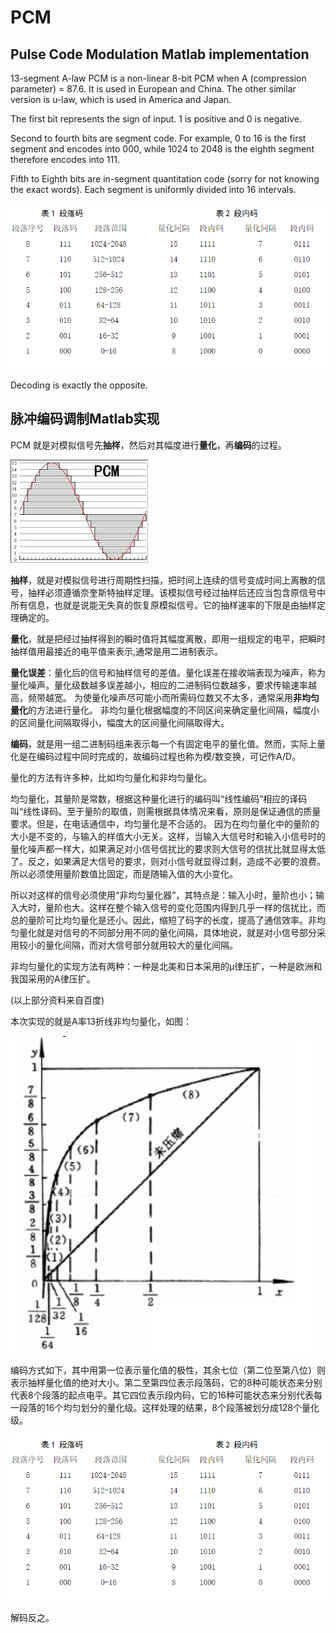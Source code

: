 # PCM

## Pulse Code Modulation Matlab implementation

13-segment A-law PCM is a non-linear 8-bit PCM when A (compression parameter) = 87.6. It is used in European and China. The other similar version is u-law, which is used in America and Japan.

The first bit represents the sign of input. 1 is positive and 0 is negative.

Second to fourth bits are segment code. For example, 0 to 16 is the first segment and encodes into 000, while 1024 to 2048 is the eighth segment therefore encodes into 111.

Fifth to Eighth bits are in-segment quantitation code (sorry for not knowing the exact words). Each segment is uniformly divided into 16 intervals.

![rule](./pic/rule_pcm.png)

Decoding is exactly the opposite.


## 脉冲编码调制Matlab实现

PCM 就是对模拟信号先**抽样**，然后对其幅度进行**量化**，再**编码**的过程。

![pcm](./pic/pcm.jpg)

**抽样**，就是对模拟信号进行周期性扫描，把时间上连续的信号变成时间上离散的信号，抽样必须遵循奈奎斯特抽样定理。该模拟信号经过抽样后还应当包含原信号中所有信息，也就是说能无失真的恢复原模拟信号。它的抽样速率的下限是由抽样定理确定的。

**量化**，就是把经过抽样得到的瞬时值将其幅度离散，即用一组规定的电平，把瞬时抽样值用最接近的电平值来表示,通常是用二进制表示。

**量化误差**：量化后的信号和抽样信号的差值。量化误差在接收端表现为噪声，称为量化噪声。量化级数越多误差越小，相应的二进制码位数越多，要求传输速率越高，频带越宽。 为使量化噪声尽可能小而所需码位数又不太多，通常采用**非均匀量化**的方法进行量化。 非均匀量化根据幅度的不同区间来确定量化间隔，幅度小的区间量化间隔取得小，幅度大的区间量化间隔取得大。

**编码**，就是用一组二进制码组来表示每一个有固定电平的量化值。然而，实际上量化是在编码过程中同时完成的，故编码过程也称为模/数变换，可记作A/D。

量化的方法有许多种，比如均匀量化和非均匀量化。

均匀量化，其量阶是常数，根据这种量化进行的编码叫“线性编码”相应的译码叫“线性译码。至于量阶的取值，则需根据具体情况来看，原则是保证通信的质量要求。但是，在电话通信中，均匀量化是不合适的。  因为在均匀量化中的量阶的大小是不变的，与输入的样值大小无关。这样，当输入大信号时和输入小信号时的量化噪声都一样大，如果满足对小信号信扰比的要求则大信号的信扰比就显得太低了。反之，如果满足大信号的要求，则对小信号就显得过剩，造成不必要的浪费。所以必须使用量阶数值比固定，而是随输入值的大小变化。

所以对这样的信号必须使用“非均匀量化器”，其特点是：输入小时，量阶也小；输入大时，量阶也大。这样在整个输入信号的变化范围内得到几乎一样的信扰比，而总的量阶可比均匀量化是还小。因此，缩短了码字的长度，提高了通信效率。非均匀量化就是对信号的不同部分用不同的量化间隔，具体地说，就是对小信号部分采用较小的量化间隔，而对大信号部分就用较大的量化间隔。

非均匀量化的实现方法有两种：一种是北美和日本采用的μ律压扩，一种是欧洲和我国采用的A律压扩。

(以上部分资料来自百度)

本次实现的就是A率13折线非均匀量化，如图：  

![13seg](./pic/13segPCM.png)

编码方式如下，其中用第一位表示量化值的极性，其余七位（第二位至第八位）则表示抽样量化值的绝对大小。第二至第四位表示段落码，它的8种可能状态来分别代表8个段落的起点电平。其它四位表示段内码，它的16种可能状态来分别代表每一段落的16个均匀划分的量化级。这样处理的结果，8个段落被划分成128个量化级。

![rule](./pic/rule_pcm.png)

解码反之。
